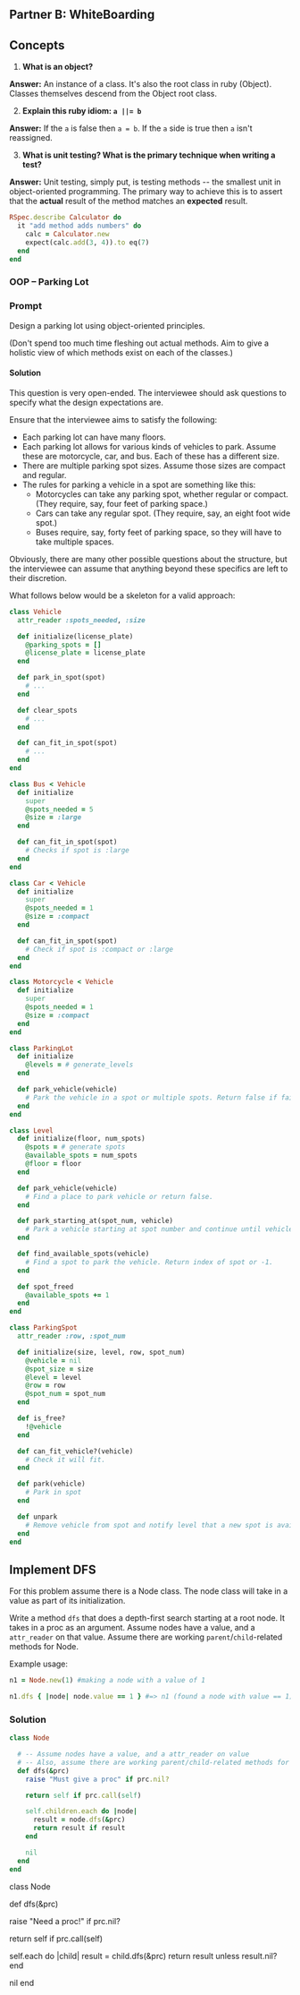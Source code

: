## Partner B: WhiteBoarding

## Concepts

1. **What is an object?**

**Answer:** An instance of a class. It's also the root class in ruby (Object).
Classes themselves descend from the Object root class.

2. **Explain this ruby idiom: `a ||= b`**

**Answer:** If the `a` is false then `a = b`. If the `a` side is true then `a`
isn't reassigned.

3. **What is unit testing? What is the primary technique when writing a test?**

**Answer:** Unit testing, simply put, is testing methods -- the smallest unit in
object-oriented programming. The primary way to achieve this is to assert that
the **actual** result of the method matches an **expected** result.

```rb
RSpec.describe Calculator do
  it "add method adds numbers" do
    calc = Calculator.new
    expect(calc.add(3, 4)).to eq(7)
  end
end
```

### OOP – Parking Lot

### Prompt

Design a parking lot using object-oriented principles.

(Don't spend too much time fleshing out actual methods. Aim to give a holistic
view of which methods exist on each of the classes.)

#### Solution

This question is very open-ended. The interviewee should ask questions to
specify what the design expectations are.

Ensure that the interviewee aims to satisfy the following:

- Each parking lot can have many floors.
- Each parking lot allows for various kinds of vehicles to park. Assume these
  are motorcycle, car, and bus. Each of these has a different size.
- There are multiple parking spot sizes. Assume those sizes are compact and
  regular.
- The rules for parking a vehicle in a spot are something like this:
  - Motorcycles can take any parking spot, whether regular or compact. (They
    require, say, four feet of parking space.)
  - Cars can take any regular spot. (They require, say, an eight foot wide
    spot.)
  - Buses require, say, forty feet of parking space, so they will have to take
    multiple spaces.

Obviously, there are many other possible questions about the structure, but the
interviewee can assume that anything beyond these specifics are left to their
discretion.

What follows below would be a skeleton for a valid approach:

```ruby
class Vehicle
  attr_reader :spots_needed, :size

  def initialize(license_plate)
    @parking_spots = []
    @license_plate = license_plate
  end

  def park_in_spot(spot)
    # ...
  end

  def clear_spots
    # ...
  end

  def can_fit_in_spot(spot)
    # ...
  end
end

class Bus < Vehicle
  def initialize
    super
    @spots_needed = 5
    @size = :large
  end

  def can_fit_in_spot(spot)
    # Checks if spot is :large
  end
end

class Car < Vehicle
  def initialize
    super
    @spots_needed = 1
    @size = :compact
  end

  def can_fit_in_spot(spot)
    # Check if spot is :compact or :large
  end
end

class Motorcycle < Vehicle
  def initialize
    super
    @spots_needed = 1
    @size = :compact
  end
end

class ParkingLot
  def initialize
    @levels = # generate_levels
  end

  def park_vehicle(vehicle)
    # Park the vehicle in a spot or multiple spots. Return false if failed.
  end
end

class Level
  def initialize(floor, num_spots)
    @spots = # generate spots
    @available_spots = num_spots
    @floor = floor
  end

  def park_vehicle(vehicle)
    # Find a place to park vehicle or return false.
  end

  def park_starting_at(spot_num, vehicle)
    # Park a vehicle starting at spot number and continue until vehicle.spots_needed.
  end

  def find_available_spots(vehicle)
    # Find a spot to park the vehicle. Return index of spot or -1.
  end

  def spot_freed
    @available_spots += 1
  end
end

class ParkingSpot
  attr_reader :row, :spot_num

  def initialize(size, level, row, spot_num)
    @vehicle = nil
    @spot_size = size
    @level = level
    @row = row
    @spot_num = spot_num
  end

  def is_free?
    !@vehicle
  end

  def can_fit_vehicle?(vehicle)
    # Check it will fit.
  end

  def park(vehicle)
    # Park in spot
  end

  def unpark
    # Remove vehicle from spot and notify level that a new spot is available.
  end
end
```

## Implement DFS

For this problem assume there is a Node class. The node class will take in a
value as part of its initialization.

Write a method `dfs` that does a depth-first search starting at a root node. It
takes in a proc as an argument. Assume nodes have a value, and a `attr_reader`
on that value. Assume there are working `parent`/`child`-related methods for
Node.

Example usage:

```ruby
n1 = Node.new(1) #making a node with a value of 1

n1.dfs { |node| node.value == 1 } #=> n1 (found a node with value == 1)
```

### Solution

```rb
class Node

  # -- Assume nodes have a value, and a attr_reader on value
  # -- Also, assume there are working parent/child-related methods for Node
  def dfs(&prc)
    raise "Must give a proc" if prc.nil?

    return self if prc.call(self)

    self.children.each do |node|
      result = node.dfs(&prc)
      return result if result
    end

    nil
  end
end
```

class Node

def dfs(&prc)

raise "Need a proc!" if prc.nil?

return self if prc.call(self)

self.each do |child|
  result = child.dfs(&prc)
  return result unless result.nil?
end

nil
end
